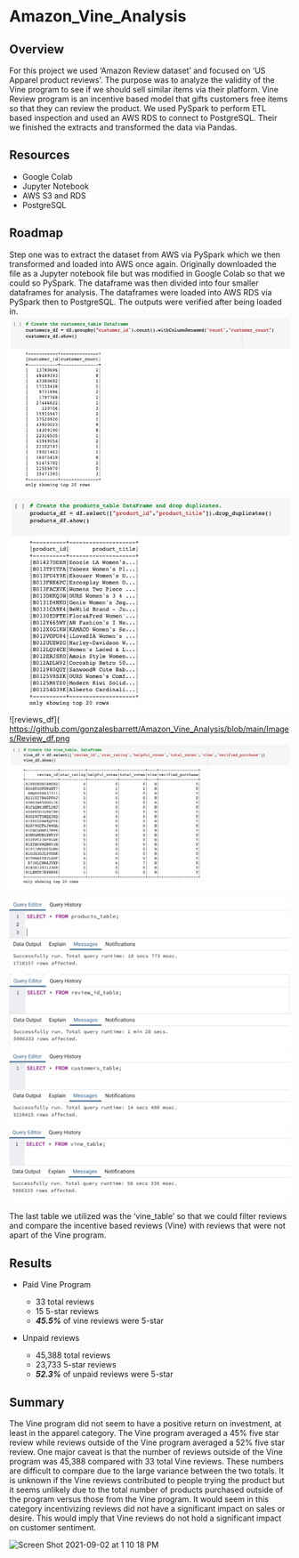 # Amazon_Vine_Analysis

## Overview
For this project we used ‘Amazon Review dataset’ and focused on ‘US Apparel product reviews’. The purpose was to analyze the validity of the Vine program to see if we should sell similar items via their platform. Vine Review program is an incentive based model that gifts customers free items so that they can review the product. We used PySpark to perform ETL based inspection and used an AWS RDS to connect to PostgreSQL. Their we finished the extracts and transformed the data via Pandas.

## Resources
  - Google Colab
  - Jupyter Notebook
  - AWS S3 and RDS 
  - PostgreSQL

## Roadmap
Step one was to extract the dataset from AWS via PySpark which we then transformed and loaded into AWS once again. Originally downloaded the file as a Jupyter notebook file but was modified in Google Colab so that we could so PySpark. The dataframe was then divided into four smaller dataframes for analysis. The dataframes were loaded into AWS RDS via PySpark then to PostgreSQL. The outputs were verified after being loaded in.
![customer_df]( https://github.com/gonzalesbarrett/Amazon_Vine_Analysis/blob/main/Images/Customers_df.png)
![products_df]( https://github.com/gonzalesbarrett/Amazon_Vine_Analysis/blob/main/Images/Products_df.png)
![reviews_df]( https://github.com/gonzalesbarrett/Amazon_Vine_Analysis/blob/main/Images/Review_df.png
![vine_df]( https://github.com/gonzalesbarrett/Amazon_Vine_Analysis/blob/main/Images/Vine_df.png)


![product_verification]( https://github.com/gonzalesbarrett/Amazon_Vine_Analysis/blob/main/Images/Products_verification.png)
![reviews_verification]( https://github.com/gonzalesbarrett/Amazon_Vine_Analysis/blob/main/Images/Review_id_verification.png)
![customer_verification]( https://github.com/gonzalesbarrett/Amazon_Vine_Analysis/blob/main/Images/customer_verification.png)
![vine_verification]( https://github.com/gonzalesbarrett/Amazon_Vine_Analysis/blob/main/Images/Vine_verification.png)



The last table we utilized was the ‘vine_table’ so that we could filter reviews and compare the incentive based reviews (Vine) with reviews that were not apart of the Vine program. 

## Results
- Paid Vine Program
  - 33 total reviews
  - 15 5-star reviews
  - ***45.5%*** of vine reviews were 5-star

- Unpaid reviews
  - 45,388 total reviews
  - 23,733 5-star reviews
  - ***52.3%*** of unpaid reviews were 5-star


## Summary
The Vine program did not seem to have a positive return on investment, at least in the apparel category. The Vine program averaged a 45% five star review while reviews outside of the Vine program averaged a 52% five star review. One major caveat is that the number of reviews outside of the Vine program was 45,388 compared with 33 total Vine reviews. These numbers are difficult to compare due to the large variance between the two totals. It is unknown if the Vine reviews contributed to people trying the product but it seems unlikely due to the total number of products purchased outside of the program versus those from the Vine program. It would seem in this category incentivizing reviews did not have a significant impact on sales or desire. This would imply that Vine reviews do not hold a significant impact on customer sentiment.

![Screen Shot 2021-09-02 at 1 10 18 PM](https://user-images.githubusercontent.com/83378141/131887983-807ac118-b426-4db4-af18-209d85d2d80b.png)


